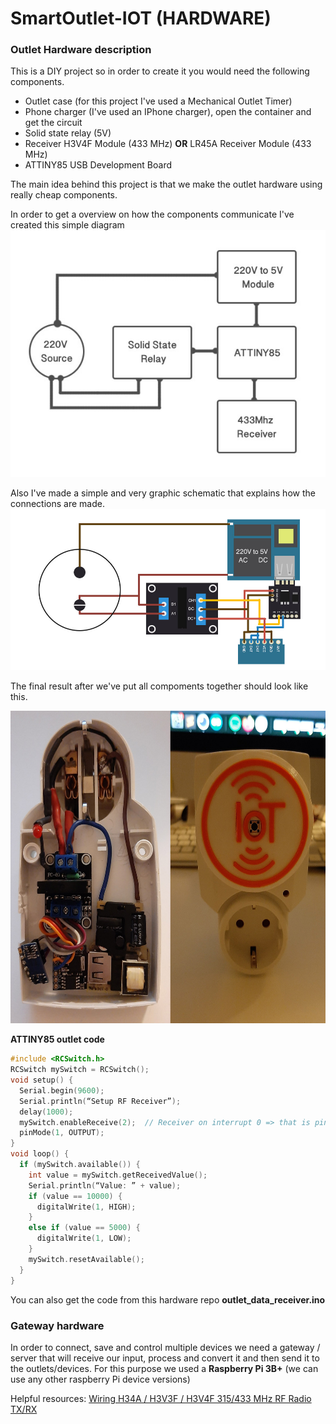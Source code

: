 # SmartOutlet-IOT (HARDWARE)

### Outlet Hardware description

This is a DIY project so in order to create it you would need the following components.
 * Outlet case (for this project I've used a Mechanical Outlet Timer)
 * Phone charger (I've used an IPhone charger), open the container and get the circuit
 * Solid state relay (5V)
 * Receiver H3V4F Module (433 MHz) <b>OR</b> LR45A Receiver Module (433 MHz)
 * ATTINY85 USB Development Board
 
 The main idea behind this project is that we make the outlet hardware using really cheap components.
 
 In order to get a overview on how the components communicate I've created this simple diagram 
![](https://github.com/ManolescuSebastian/SmartOutlet-IOT/blob/master/hardware/images/outlet%20images/smart_outlet_hw_overview.jpg)
 
 Also I've made a simple and very graphic schematic that explains how the connections are made.
![](https://github.com/ManolescuSebastian/SmartOutlet-IOT/blob/master/hardware/images/outlet%20images/smart_outlet_design.jpg)
 
 
 The final result after we've put all compoments together should look like this.

<p align="center"><img src="https://github.com/ManolescuSebastian/SmartOutlet-IOT/blob/master/hardware/images/outlet%20images/outlet_result_01.jpg" width="600" height="500"></p>                                                                                                                                 
<b>ATTINY85 outlet code</b></br>

```C
#include <RCSwitch.h>
RCSwitch mySwitch = RCSwitch();
void setup() {
  Serial.begin(9600);
  Serial.println(“Setup RF Receiver”);
  delay(1000);
  mySwitch.enableReceive(2);  // Receiver on interrupt 0 => that is pin #2
  pinMode(1, OUTPUT);
}
void loop() {
  if (mySwitch.available()) {
    int value = mySwitch.getReceivedValue();
    Serial.println(“Value: ” + value);
    if (value == 10000) {
      digitalWrite(1, HIGH);
    }
    else if (value == 5000) {
      digitalWrite(1, LOW);
    }
    mySwitch.resetAvailable();
  }
}   
```

You can also get the code from this hardware repo <b>outlet_data_receiver.ino</b>

 ### Gateway hardware
 
 In order to connect, save and control multiple devices we need a gateway / server that will receive our input, process and convert it and then send it to the outlets/devices.
 For this purpose we used a <b>Raspberry Pi 3B+</b> (we can use any other raspberry Pi device versions)
 
 Helpful resources:
 [ Wiring H34A / H3V3F / H3V4F 315/433 MHz RF Radio TX/RX]( https://www.14core.com/wiring-h34a-h3v3f-h3v4f-315-433-mhz-wireless-rf-tx-rx/)


 
